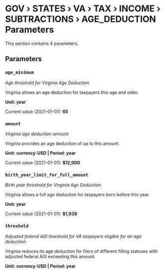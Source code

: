 # GOV › STATES › VA › TAX › INCOME › SUBTRACTIONS › AGE_DEDUCTION Parameters

This section contains 4 parameters.

## Parameters

### `age_minimum`
*Age threshold for Virginia Age Deduction*

Virginia allows an age deduction for taxpayers this age and older.

**Unit: year**

Current value (2021-01-01): **65**


### `amount`
*Virginia age deduction amount*

Virginia provides an age deduction of up to this amount.

**Unit: currency-USD | Period: year**

Current value (2021-01-01): **$12,000**


### `birth_year_limit_for_full_amount`
*Birth year threshold for Virginia Age Deduction.*

Virginia allows a full age deduction for taxpayers born before this year.

**Unit: year**

Current value (2021-01-01): **$1,939**


### `threshold`
*Adjusted federal AGI threshold for VA taxpayers eligible for an age deduction*

Virginia reduces its age deduction for filers of different filling statuses with adjusted federal AGI exceeding this amount.

**Unit: currency-USD | Period: year**

